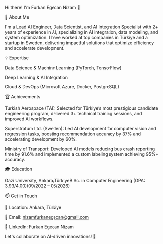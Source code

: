 Hi there! I'm Furkan Egecan Nizam 👋

🚀 About Me

I'm a Lead AI Engineer, Data Scientist, and AI Integration Specialist with 2+ years of experience in AI, specializing in AI integration, data modeling, and system optimization. I have worked at top companies in Türkiye and a startup in Sweden, delivering impactful solutions that optimize efficiency and accelerate development.

💡 Expertise

Data Science & Machine Learning (PyTorch, TensorFlow)

Deep Learning & AI Integration

Cloud & DevOps (Microsoft Azure, Docker, PostgreSQL)

🏆 Achievements

Turkish Aerospace (TAI): Selected for Türkiye’s most prestigious candidate engineering program, delivered 3+ technical training sessions, and improved AI workflows.

Superstratum Ltd. (Sweden): Led AI development for computer vision and regression tasks, boosting recommendation accuracy by 37% and accelerating development by 60%.

Ministry of Transport: Developed AI models reducing bus crash reporting time by 91.6% and implemented a custom labeling system achieving 95%+ accuracy.

🎓 Education

Gazi University, Ankara/TürkiyeB.Sc. in Computer Engineering (GPA: 3.93/4.00)(09/2022 – 06/2026)

📫 Get in Touch

📍 Location: Ankara, Türkiye

📧 Email: nizamfurkanegecan@gmail.com

🔗 LinkedIn: Furkan Egecan Nizam

Let's collaborate on AI-driven innovations! 🚀

